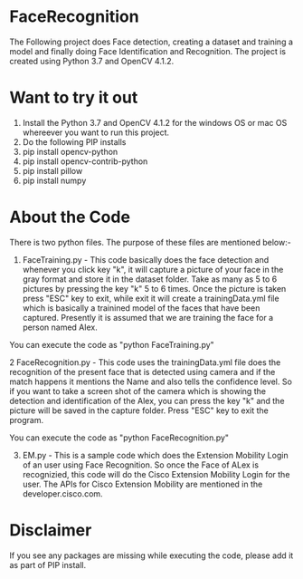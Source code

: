 # FaceRecognition
The Following project does Face detection, creating a dataset and training a model and finally doing Face Identification and Recognition. The project is created using Python 3.7 and OpenCV 4.1.2. 

# Want to try it out
1. Install the Python 3.7 and OpenCV 4.1.2 for the windows OS or mac OS whereever you want to run this project.
2. Do the following PIP installs
3. pip install opencv-python 
4. pip install opencv-contrib-python
5. pip install pillow
6. pip install numpy

# About the Code
There is two python files. The purpose of these files are mentioned below:-

1. FaceTraining.py - This code basically does the face detection and whenever you click key "k", it will capture a picture of your face in the gray format and store it in the dataset folder. Take as many as 5 to 6 pictures by pressing the key "k" 5 to 6 times. Once the picture is taken press "ESC" key to exit, while exit it will create a trainingData.yml file which is basically a trainined model of the faces that have been captured. Presently it is assumed that we are training the face for a person named Alex. 

You can execute the code as "python FaceTraining.py"

2 FaceRecognition.py - This code uses the trainingData.yml file does the recognition of the present face that is detected using camera and if the match happens it mentions the Name and also tells the confidence level. So if you want to take a screen shot of the camera which is showing the detection and identification of the Alex, you can press the key "k" and the picture will be saved in the capture folder. Press "ESC" key to exit the program.

You can execute the code as "python FaceRecognition.py"

3. EM.py - This is a sample code which does the Extension Mobility Login of an user using Face Recognition. So once the Face of ALex is recognizied, this code will do the Cisco Extension Mobility Login for the user. The APIs for Cisco Extension Mobility are mentioned in the developer.cisco.com. 

# Disclaimer
If you see any packages are missing while executing the code, please add it as part of PIP install.
